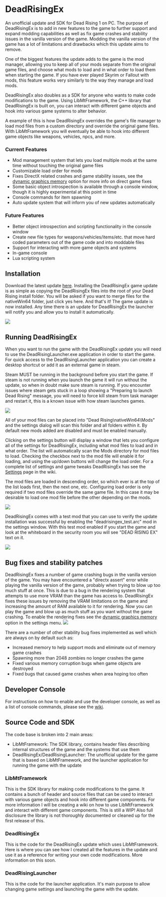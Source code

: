 # DeadRisingEx
An unofficial update and SDK for Dead Rising 1 on PC. The purpose of DeadRisingEx is to add in new features to the game to further support and expand modding capabilities as well as fix game crashes and stability issues in the vanilla version of the game. Modding the vanilla version of the game has a lot of limitations and drawbacks which this update aims to remove. 

One of the biggest features the update adds to the game is the mod manager, allowing you to keep all of your mods separate from the original game files, and choose what mods to load and in what order to load them when starting the game. If you have ever played Skyrim or Fallout with mods, this feature works very similarly to the way they manage and load mods.

DeadRisingEx also doubles as a SDK for anyone who wants to make code modifications to the game. Using LibMtFramework, the C++ library that DeadRisingEx is built on, you can interact with different game objects and hook into various game systems to alter behavior. 

A example of this is how DeadRisingEx overrides the game's file manager to load mod files from a custom directory and override the original game files. With LibMtFramework you will eventually be able to hook into different game objects like weapons, vehicles, npcs, and more.

### Current Features
- Mod management system that lets you load multiple mods at the same time without touching the original game files
- Customizable load order for mods
- Fixes DirectX related crashes and game stability issues, see the [dynamic graphics memory](https://github.com/grimdoomer/DeadRisingEx/wiki/Settings#dynamic-graphics-memory) option for more info on direct game fixes
- Some basic object introspection is available through a console window, though it is highly experimental at this point in time
- Console commands for item spawning
- Auto update system that will inform you of new updates automatically

### Future Features
- Better object introspection and scripting functionality in the console window
- Create new file types for weapons/vehicles/items/etc. that move hard coded parameters out of the game code and into moddable files
- Support for interacting with more game objects and systems
- In-game console
- Lua scripting system

## Installation
Download the latest update [here](https://github.com/grimdoomer/DeadRisingEx/releases/tag/v1.0). Installing the DeadRisingEx game update is as simple as copying the DeadRisingEx files into the root of your Dead Rising install folder. You will be asked if you want to merge files for the nativeWin64 folder, just click yes here. And that's it! The game update is now installed. Any time there is an update for DeadRisingEx the launcher will notify you and allow you to install it automatically.

![](/Images/install_files.gif)

## Running DeadRisingEx
When you want to run the game with the DeadRisingEx update you will need to use the DeadRisingLauncher.exe application in order to start the game. For quick access to the DeadRisingLauncher application you can create a desktop shortcut or add it as an external game in steam.

Steam MUST be running in the background before you start the game. If steam is not running when you launch the game it will run without the update, so when in doubt make sure steam is running. If you encounter issues where steam gets stuck in a loop showing a "Preparing to launch Dead Rising" message, you will need to force kill steam from task manager and restart it, this is a known issue with how steam launches games.

![](/Images/launcher.gif)

All of your mod files can be placed into "Dead Rising\nativeWin64\Mods" and the settings dialog will scan this folder and all folders within it. By default new mods added are disabled and must be enabled manually.

Clicking on the settings button will display a window that lets you configure all of the settings for DeadRisingEx, including what mod files to load and in what order. The list will automatically scan the Mods directory for mod files to load. Checking the checkbox next to the mod file will enable it for loading, and using the up/down buttons will change the load order. For a complete list of settings and game tweaks DeadRisingEx has see the [Settings](https://github.com/grimdoomer/DeadRisingEx/wiki/Settings) page in the wiki.

The mod files are loaded in descending order, so which ever is at the top of the list loads first, then the next one, etc. Configuring load order is only required if two mod files override the same game file. In this case it may be desirable to load one mod file before the other depending on the mods.

![](/Images/mod_load_order.png)

DeadRisingEx comes with a test mod that you can use to verify the update installation was successful by enabling the "deadrisingex_test.arc" mod in the settings window. With this test mod enabled if you start the game and look at the whiteboard in the security room you will see "DEAD RISING EX" text on it.

![](/Images/install_test.png)

## Bug fixes and stability patches
DeadRisingEx fixes a number of game crashing bugs in the vanilla version of the game. You may have encountered a "directx assert" error while playing the vanilla version of the game, probably when trying to blow up too much stuff at once. This is due to a bug in the rendering system that attempts to use more VRAM than the game has access to. DeadRisingEx fixes these issues by removing the VRAM limitations on the game and increasing the amount of RAM available to it for rendering. Now you can play the game and blow up as much stuff as you want without the game crashing. To enable the rendering fixes see the [dynamic graphics memory](https://github.com/grimdoomer/DeadRisingEx/wiki/Settings#dynamic-graphics-memory) option in the settings menu.
![](/Images/directx_assert.png)

There are a number of other stability bug fixes implemented as well which are always on by default such as:
- Increased memory to help support mods and eliminate out of memory game crashes
- Spawning more than 2048 zombies no longer crashes the game
- Fixed various memory corruption bugs when game objects are destroyed
- Fixed bugs that caused game crashes when area hoping too often

## Developer Console
For instructions on how to enable and use the developer console, as well as a list of console commands, please see the [wiki](https://github.com/grimdoomer/DeadRisingEx/wiki).

## Source Code and SDK
The code base is broken into 2 main areas:
- LibMtFramework: The SDK library, contains header files describing internal structures of the game and the systems that use them
- DeadRisingEx/DeadRisingLauncher: The unofficial update for the game that is based on LibMtFramework, and the launcher application for running the game with the update

### LibMtFramework
This is the SDK library for making code modifications to the game. It contains a bunch of header and source files that can be used to interact with various game objects and hook into different game components. For more information I will be creating a wiki on how to use LibMtFramework and interact with different game components. This is still a WIP! Also full disclosure the library is not thoroughly documented or cleaned up for the first release of this.

### DeadRisingEx
This is the code for the DeadRisingEx update which uses LibMtFramework. Here is where you can see how I created all the features in the update and use it as a reference for writing your own code modifications. More information on this soon.

### DeadRisingLauncher
This is the code for the launcher application. It's main purpose to allow changing game settings and launching the game with the update.
